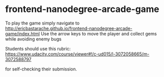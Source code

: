 frontend-nanodegree-arcade-game
===============================

To play the game simply navigate to http://ericbastarache.github.io/frontend-nanodegree-arcade-game/index.html
Use the arrow keys to move the player and collect gems while avoiding enemy bugs

Students should use this rubric: https://www.udacity.com/course/viewer#!/c-ud015/l-3072058665/m-3072588797

for self-checking their submission.
